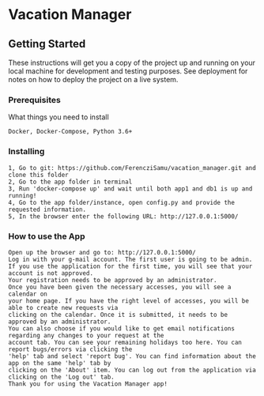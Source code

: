 # Vacation Manager


## Getting Started

These instructions will get you a copy of the project up and running on your local machine for development and testing purposes. See deployment for notes on how to deploy the project on a live system.

### Prerequisites

What things you need to install

```
Docker, Docker-Compose, Python 3.6+
```

### Installing


```
1, Go to git: https://github.com/FerencziSamu/vacation_manager.git and clone this folder
2, Go to the app folder in terminal
3, Run 'docker-compose up' and wait until both app1 and db1 is up and running!
4, Go to the app folder/instance, open config.py and provide the requested information.
5, In the browser enter the following URL: http://127.0.0.1:5000/

```


### How to use the App

```
Open up the browser and go to: http://127.0.0.1:5000/
Log in with your g-mail account. The first user is going to be admin.
If you use the application for the first time, you will see that your account is not approved. 
Your registration needs to be approved by an administrator.
Once you have been given the necessary accesses, you will see a calendar on 
your home page. If you have the right level of accesses, you will be able to create new requests via
clicking on the calendar. Once it is submitted, it needs to be approved by an administrator.
You can also choose if you would like to get email notifications regarding any changes to your request at the
account tab. You can see your remaining holidays too here. You can report bugs/errors via clicking the 
'help' tab and select 'report bug'. You can find information about the app on the same 'help' tab by 
clicking on the 'About' item. You can log out from the application via clicking on the 'Log out' tab.
Thank you for using the Vacation Manager app!
```


